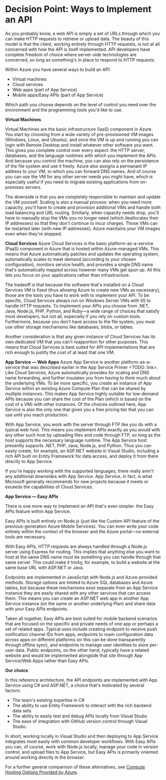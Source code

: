 # Decision Point: Ways to Implement an API

As you probably know, a web API is simply a set of URLs through which you can make HTTP requests to retrieve or upload data. The beauty of this model is that the client, working entirely through HTTP requests, is not at all concerned with how the API is itself implemented. API developers have complete freedom of choice where server-side technologies are concerned, so long as something's in place to respond to HTTP requests. 

Within Azure you have several ways to build an API:

- Virtual machines
- Cloud services
- Web apps (part of App Service)
- Mobile apps/Easy APIs (part of App Service)

Which path you choose depends on the level of control you need over the environment and the programming tools you'd like to use. 

**Virtual Machines**
 
Virtual Machines are the basic infrastructure (IaaS) component in Azure. You start by choosing from a wide variety of pre-provisioned VM images (Windows, Linux, and Ubuntu), and once the VM is up and running you can login with Remote Desktop and install whatever other software you want. This gives you complete control over every aspect: the HTTP server, databases, and the language runtimes with which you implement the APIs. And because you control the machine, you can also rely on the persistence of the file system and use it freely. Azure also assigns a permanant IP address to your VM, to which you can forward DNS names. And of course you can use the VM for any other server needs you might have, which is especially useful if you need to migrate existing applications from on-premises servers.

The downside is that you are completely responsible to maintain and update the VM yourself. Scaling is also a manual process: when you need more capacity, you'll have to create and provision additional VMs and handle both load balancing and URL routing. Similarly, when capacity needs drop, you'll have to manually stop the VMs you no longer need (which deallocates their IP addresses) so that they don't continue to incur charges. Those VMs can be restarted later (with new IP addresses); Azure maintains your VM images even when they're stopped. 

**Cloud Services**
Azure Cloud Services is the basic platform-as-a-service (PaaS) component in Azure that is hosted within Azure-managed VMs. This means that Azure automatically patches and updates the operating system, automatically scales to meet demand (according to your chosen configuration), monitors service health, and provides a single DNS name that's automatically mapped across however many VMs get spun up. All this lets you focus on your applications rather than infrastructure. 

The tradeoff is that because the software that's installed on a Cloud Services VM is fixed (thus allowing Azure to create new VMs as necessary), those are the tools you have to work with to implement your API. To be specific, Cloud Services always run on Windows Server VMs with IIS to handle HTTP requests. To implement your APIs you choose from .NET, Java, Node.js, PHP, Python, and Ruby—a wide range of choices that satisfy most developers, but not all, especially if you rely on custom tools. Furthermore, because you don't have access to the file system, you must use other storage mechanisms like databases, blobs, or tables.

Another consideration is that any given instance of Cloud Services has its own dedicated VM that you can't reapportion for other purposes. This means that Cloud Services is best suited for API implementations that are rich enough to justify the cost of at least that one VM.
 

**App Service — Web Apps**
Azure App Service is another platform-as-a-service that was described earlier in the App Service Primer <TODO: link>. Like Cloud Services, Azure automatically provides for scaling and DNS name forwarding, and further insulates you from having to think much about the underlying VMs. To be more specific, you create an instance of App Service within an existing Azure Compute Plan that can be shared by multiple instances. This makes App Service highly suitable for low-demand APIs because you can share the cost of the Plan (which is based on the cost of a VM) with other instances. Of the choices outlined here, App Service is also the only one that gives you a free pricing tier that you can use until you reach production. 

With App Service, you work with the server through FTP like you do with a typical web host. This means you implement APIs exactly as you would with any other such host by uploading files and code through FTP, so long as the host supports the necessary language runtime. The App Service host presently supports .NET, PHP, Java, Node.js, and Python. Thus you can easily create, for example, an ASP.NET website in Visual Studio, including a rich API built on Entity Framework for data access, and deploy it from there directly to App Service.

If you're happy working with the supported languages, there really aren't any additional downsides with App Service. App Service, in fact, is what Microsoft generally recommends for new projects because it meets or exceeds the capabilities of Cloud Services.  
 

**App Service — Easy APIs**

There is one more way to implement an API that's even simpler: the Easy APIs feature within App Service.

Easy APIs is built entirely on Node.js (just like the Custom API feature of the previous-generation Azure Mobile Services). You can even write your code entirely within the context of the browser and the Azure portal—no external tools are necessary.

With Easy APIs, HTTP requests are always handled through a Node.js server using Express for routing. This implies that anything else you want to host at the same DNS name must be something you can handle through that same server. This could make it tricky, for example, to build a website at the same base URL with ASP.NET or Java. 

Endpoints are implemented in JavaScript with Node.js and Azure-provided methods. Storage options are limited to Azure SQL databases and Azure tables, but because these mechanisms exist separate from an App Service instance they are easily shared with any other services that can access them. This means you can create an ASP.NET web app in another App Service instance (on the same or another underlying Plan) and share data with your Easy APIs endpoints.

Taken all together, Easy APIs are best suited for mobile backend scenarios that are focused on the specific and private needs of one app or perhaps a set of related apps. Typical uses include creating endpoint to receive push notification channel IDs from apps, endpoints to roam configuration data across apps on different platforms (or this can be done transparently through offline sync), and endpoints to manage user identities to store per-user data. Public endpoints, on the other hand, typically have a related website and would be implemented alongside that site through App Service/Web Apps rather than Easy APIs. 

**Our choice**

In this reference architecture, the API endpoints are implemented with App Service using C# and ASP.NET, a choice that's motivated by several factors:

- The team's existing expertise in C#
- The ability to use Entity Framework to interact with the rich backend data sets
- The ability to easily test and debug APIs locally from Visual Studio
- The ease of integration with GitHub version control through Visual Studio.
 
In short, working locally in Visual Studio and then deploying to App Service integrates most easily with common developer workflows. With Easy APIs you can, of course, work with Node.js locally, manage your code in version control, and upload files to App Service, but Easy APIs is primarily oriented around working directly in the browser. 


For a further general comparison of these alternatives, see [Compute Hosting Options Provided by Azure](https://azure.microsoft.com/en-us/documentation/articles/fundamentals-application-models/). 


